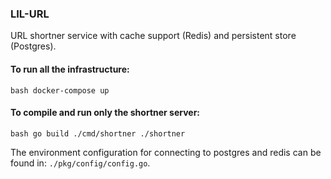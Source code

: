 ### LIL-URL
URL shortner service with cache support (Redis) and persistent store (Postgres).

#### To run all the infrastructure:

`bash
docker-compose up
`
#### To compile and run only the shortner server:

`bash
    go build ./cmd/shortner
    ./shortner
`

The environment configuration for connecting to postgres and redis
can be found in: `./pkg/config/config.go`.
